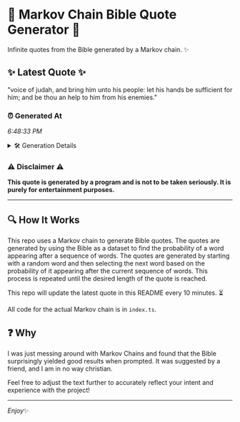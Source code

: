 # 📖 Markov Chain Bible Quote Generator 📖

Infinite quotes from the Bible generated by a Markov chain. ✨

## ✨ Latest Quote ✨
"voice of judah, and bring him unto his people: let his hands be sufficient for him; and be thou an help to him from his enemies."

### ⏰ Generated At
*6:48:33 PM*

<details>
    <summary>🛠️ Generation Details</summary>
    <p>
        <strong>🌱 Seed:</strong> voice<br>
        <strong>🔄 Iterations:</strong> 25<br>
        <strong>📜 Context History:</strong><br>[ voice ]: of<br>[ voice, of ]: judah,<br>[ voice, of, judah, ]: and<br>[ voice, of, judah,, and ]: bring<br>[ voice, of, judah,, and, bring ]: him<br>[ voice, of, judah,, and, bring, him ]: unto<br>[ of, judah,, and, bring, him, unto ]: his<br>[ judah,, and, bring, him, unto, his ]: people:<br>[ and, bring, him, unto, his, people: ]: let<br>[ bring, him, unto, his, people:, let ]: his<br>[ him, unto, his, people:, let, his ]: hands<br>[ unto, his, people:, let, his, hands ]: be<br>[ his, people:, let, his, hands, be ]: sufficient<br>[ people:, let, his, hands, be, sufficient ]: for<br>[ let, his, hands, be, sufficient, for ]: him;<br>[ his, hands, be, sufficient, for, him; ]: and<br>[ hands, be, sufficient, for, him;, and ]: be<br>[ be, sufficient, for, him;, and, be ]: thou<br>[ sufficient, for, him;, and, be, thou ]: an<br>[ for, him;, and, be, thou, an ]: help<br>[ him;, and, be, thou, an, help ]: to<br>[ and, be, thou, an, help, to ]: him<br>[ be, thou, an, help, to, him ]: from<br>[ thou, an, help, to, him, from ]: his<br>[ an, help, to, him, from, his ]: enemies.<br>
    </p>
</details>

### ⚠️ Disclaimer ⚠️
**This quote is generated by a program and is not to be taken seriously. It is purely for entertainment purposes.**

---

## 🔍 How It Works

This repo uses a Markov chain to generate Bible quotes. The quotes are generated by using the Bible as a dataset to find the probability of a word appearing after a sequence of words. The quotes are generated by starting with a random word and then selecting the next word based on the probability of it appearing after the current sequence of words. This process is repeated until the desired length of the quote is reached.

This repo will update the latest quote in this README every 10 minutes. ⏳

All code for the actual Markov chain is in `index.ts`.

## ❓ Why

I was just messing around with Markov Chains and found that the Bible surprisingly yielded good results when prompted. 
It was suggested by a friend, and I am in no way christian.

Feel free to adjust the text further to accurately reflect your intent and experience with the project!

---

*Enjoy*✨
